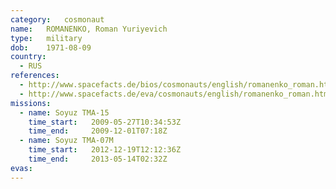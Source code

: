 ```yaml
---
category:	cosmonaut
name:	ROMANENKO, Roman Yuriyevich 
type:	military
dob:	1971-08-09
country:
  - RUS
references:
  - http://www.spacefacts.de/bios/cosmonauts/english/romanenko_roman.htm
  - http://www.spacefacts.de/eva/cosmonauts/english/romanenko_roman.htm
missions:
  - name: Soyuz TMA-15
    time_start:   2009-05-27T10:34:53Z
    time_end:     2009-12-01T07:18Z
  - name: Soyuz TMA-07M
    time_start:   2012-12-19T12:12:36Z
    time_end:     2013-05-14T02:32Z
evas:
---
```


